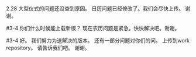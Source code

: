 2.28
大型仪式的问题还没查到原因。
日历问题已经修改了。我们会尽快上传。
谢谢。

#3-4
你们什么时候能上载新版？ 现在农历问题是紧急。快快解决吧。谢谢。

#3-4
好。 我们努力为送解决的版本。
还有一部分问题对你们的问。 上传到work repository。
请告诉我们吧。 谢谢。
